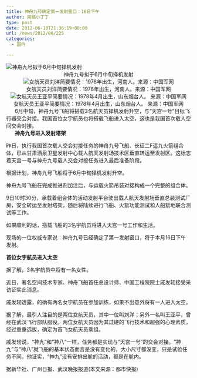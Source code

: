 ```yaml
---
title: 神舟九号确定第一发射窗口：16日下午
author: 网络小丁丁
type: post
date: 2012-06-10T21:36:19+00:00
url: /news/2012/06/225
categories:
  - 国内

---
```

<div>
  <img class="aligncenter" title="神舟九号拟于6月中旬择机发射" src="http://i3.sinaimg.cn/dy/c/2012-06-10/1339263575_uqOtkU.jpg" alt="神舟九号拟于6月中旬择机发射" />
</div>

<div style="text-align: center;">
  神舟九号拟于6月中旬择机发射
</div>

<div style="text-align: center;">
  <img title="女航天员刘洋简要情况：1978年出生，河南人。来源：中国军网 " src="http://i3.sinaimg.cn/dy/c/2012-06-10/U6448P1T1D24565621F23DT20120610153745.jpg" alt="女航天员刘洋简要情况：1978年出生，河南人。来源：中国军网 " /><br /> 女航天员刘洋简要情况：1978年出生，河南人。来源：中国军网
</div>

<div style="text-align: center;">
  <img title="女航天员王亚平简要情况：1978年4月出生，山东烟台人。 来源：中国军网" src="http://i3.sinaimg.cn/dy/c/2012-06-10/U6448P1T1D24565621F1394DT20120610153745.jpg" alt="女航天员王亚平简要情况：1978年4月出生，山东烟台人。 来源：中国军网" /><br /> 女航天员王亚平简要情况：1978年4月出生，山东烟台人。 来源：中国军网
</div>

<div>
        6月中旬，神舟九号飞船将搭载3名航天员择机发射升空，与“天宫一号”目标飞行器交会对接。我国首位女宇航员也将搭载飞船进入太空，这也是我国首次载人空间交会对接。
</div>

<div>
  <strong>       神舟九号进入发射塔架</strong>
</div>

昨日，执行我国首次载人交会对接任务的神舟九号飞船、长征二F遥九火箭组合体，已从甘肃酒泉卫星发射中心载人航天发射场技术区垂直转运至发射区。这标志着天宫一号与神舟九号载人交会对接任务进入最后准备阶段。

根据计划，神舟九号飞船将于6月中旬择机发射升空。

神舟九号飞船在完成推进剂加注后，与运载火箭吊装对接构成一个完整的组合体。

9日10时30分，承载着组合体的活动发射平台驶出载人航天发射场垂直总装测试厂房，安全转运至发射塔架，随后将陆续进行飞船、火箭功能测试和人船箭地联合测试等工作。

如果顺利的话，搭载飞船的3名宇航员将进入天宫一号工作和生活。

现场的一位权威专家说：神舟九号已经确定了第一发射窗口，将于本月16日下午发射。

**首位女宇航员进入太空**

据了解，3名宇航员中将有一名女性。

近日，著名空间技术专家、神舟飞船首任总设计师、中国工程院院士戚发轫接受采访证实此消息。

戚发轫透露，的确有两名女宇航员在参加训练，如果不出意外将有一人进入太空。

据了解，最引人注目的是两位女航天员，其中一位叫刘洋；另外一名叫王亚平，曾经在武汉飞行部队服役。两位女航天员因为其过硬的飞行技术和超强的心理素质，经过重重选拔，确定为首飞女航天员乘组。

戚发轫说，“神九”和“神八”一样，任务都是实现与“天宫一号”的交会对接。“神九”与“神八”就飞船的基本状态而言是没有变化的，大小尺寸都没变，只是试验任务不同。他证实，“神九”没有安排出舱的活动，都是在舱内。

据新华社、广州日报、武汉晚报报道(本文来源：都市快报)